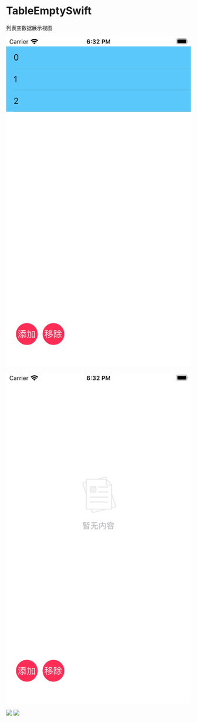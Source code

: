 # TableEmptySwift
列表空数据展示视图

![有数据状态](./pic-02.png)

![空数据状态](./pic-01.png)

<img src='https://user-gold-cdn.xitu.io/2020/6/20/172d16560ee0037f?w=750&h=1334&f=png&s=44281' height=300>
<img src='https://user-gold-cdn.xitu.io/2020/6/20/172d1657a73d75a7?w=750&h=1334&f=png&s=37681' height=300>
